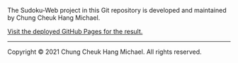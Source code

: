 The Sudoku-Web project in this Git repository is developed and maintained by Chung Cheuk Hang Michael.

[Visit the deployed GitHub Pages for the result.](https://blackr1234.github.io/sudoku-web/#/)

---

Copyright © 2021 Chung Cheuk Hang Michael. All rights reserved.
